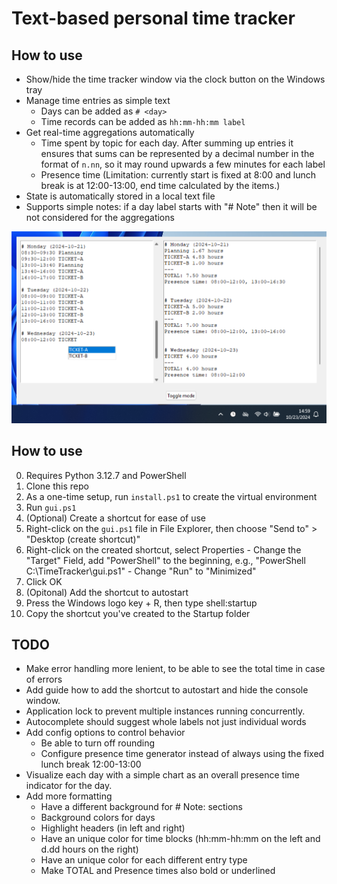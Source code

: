 # Text-based personal time tracker

## How to use
- Show/hide the time tracker window via the clock button on the Windows tray
- Manage time entries as simple text
  - Days can be added as `# <day>`
  - Time records can be added as `hh:mm-hh:mm label`
- Get real-time aggregations automatically
  - Time spent by topic for each day. After summing up entries it ensures that sums can be represented by a decimal number in the format of `n.nn`, so it may round upwards a few minutes for each label
  - Presence time (Limitation: currently start is fixed at 8:00 and lunch break is at 12:00-13:00, end time calculated by the items.)
- State is automatically stored in a local text file
- Supports simple notes: if a day label starts with "# Note" then it will be not considered for the aggregations

![Time tracker](demo.png)

## How to use
0. Requires Python 3.12.7 and PowerShell
1. Clone this repo
2. As a one-time setup, run `install.ps1` to create the virtual environment
3. Run `gui.ps1`
4. (Optional) Create a shortcut for ease of use
  1. Right-click on the `gui.ps1` file in File Explorer, then choose "Send to" > "Desktop (create shortcut)"
  2. Right-click on the created shortcut, select Properties
    - Change the "Target" Field, add "PowerShell" to the beginning, e.g., "PowerShell C:\TimeTracker\gui.ps1"
    - Change "Run" to "Minimized"
  3. Click OK
5. (Opitonal) Add the shortcut to autostart
  1. Press the Windows logo key + R, then type shell:startup
  2. Copy the shortcut you've created to the Startup folder

## TODO
- Make error handling more lenient, to be able to see the total time in case of errors 
- Add guide how to add the shortcut to autostart and hide the console window.
- Application lock to prevent multiple instances running concurrently.
- Autocomplete should suggest whole labels not just individual words
- Add config options to control behavior
  - Be able to turn off rounding
  - Configure presence time generator instead of always using the fixed lunch break 12:00-13:00
- Visualize each day with a simple chart as an overall presence time indicator for the day. 
- Add more formatting 
  - Have a different background for # Note: sections
  - Background colors for days
  - Highlight headers (in left and right)
  - Have an unique color for time blocks (hh:mm-hh:mm on the left and d.dd hours on the right) 
  - Have an unique color for each different entry type
  - Make TOTAL and Presence times also bold or underlined
